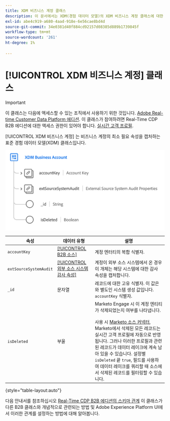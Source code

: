 ```yaml
---
title: XDM 비즈니스 계정 클래스
description: 이 문서에서는 XDM(경험 데이터 모델)의 XDM 비즈니스 계정 클래스에 대한 개요를 제공합니다.
exl-id: abe4c919-a680-4aad-918e-6e56cae8bd4d
source-git-commit: 34e0381d40f884cd92157d08385d889b1739845f
workflow-type: tm+mt
source-wordcount: '261'
ht-degree: 1%

---
```


# [!UICONTROL XDM 비즈니스 계정] 클래스

>[!IMPORTANT]
>
>이 클래스는 다음에 액세스할 수 있는 조직에서 사용하기 위한 것입니다. [Adobe Real-time Customer Data Platform 에디션](../../../rtcdp/b2b-overview.md). 이 클래스가 참여하려면 Real-Time CDP B2B 에디션에 대한 액세스 권한이 있어야 합니다. [실시간 고객 프로필](../../../profile/home.md).

[!UICONTROL XDM 비즈니스 계정] 는 비즈니스 계정의 최소 필요 속성을 캡처하는 표준 경험 데이터 모델(XDM) 클래스입니다.

![UI에 표시되는 XDM 비즈니스 계정 클래스의 구조](../../images/classes/b2b/business-account.png)

| 속성 | 데이터 유형 | 설명 |
| --- | --- | --- |
| `accountKey` | [[!UICONTROL B2B 소스]](../../data-types/b2b-source.md) | 계정 엔터티의 복합 식별자. |
| `extSourceSystemAudit` | [[!UICONTROL 외부 소스 시스템 감사 속성]](../../data-types/external-source-system-audit-attributes.md) | 계정이 외부 소스 시스템에서 온 경우 이 개체는 해당 시스템에 대한 감사 속성을 캡처합니다. |
| `_id` | 문자열 | 레코드에 대한 고유 식별자. 이 값은 와 별도인 시스템 생성 값입니다. `accountKey` 식별자. |
| `isDeleted` | 부울 | Marketo Engage 시 이 계정 엔티티가 삭제되었는지 여부를 나타냅니다.<br><br>사용 시 [Marketo 소스 커넥터](../../../sources/connectors/adobe-applications/marketo/marketo.md), Marketo에서 삭제된 모든 레코드는 실시간 고객 프로필에 자동으로 반영됩니다. 그러나 이러한 프로필과 관련된 레코드가 데이터 레이크에 계속 남아 있을 수 있습니다. 설정별 `isDeleted` 끝 `true`, 필드를 사용하여 데이터 레이크를 쿼리할 때 소스에서 삭제된 레코드를 필터링할 수 있습니다. |

{style="table-layout:auto"}

다음 안내서를 참조하십시오 [Real-Time CDP B2B 에디션의 스키마 관계](../../tutorials/relationship-b2b.md) 이 클래스가 다른 B2B 클래스와 개념적으로 관련되는 방법 및 Adobe Experience Platform UI에서 이러한 관계를 설정하는 방법에 대해 알아봅니다.
